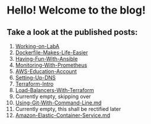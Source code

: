 # Hello! Welcome to the blog!
## Take a look at the published posts:
1. [Working-on-LabA](https://marcin-wski.github.io/SeniorDesignBlog/Working-on-LabA)
2. [Dockerfile-Makes-Life-Easier](https://marcin-wski.github.io/SeniorDesignBlog/Dockerfile-Makes-Life-Easier)
3. [Having-Fun-With-Ansible](https://marcin-wski.github.io/SeniorDesignBlog/Having-Fun-With-Ansible)
4. [Monitoring-With-Prometheus](https://marcin-wski.github.io/SeniorDesignBlog/Monitoring-With-Prometheus)
5. [AWS-Education-Account](https://marcin-wski.github.io/SeniorDesignBlog/AWS-Education-Account)
6. [Setting-Up-DNS](https://marcin-wski.github.io/SeniorDesignBlog/Setting-Up-DNS)
7. [Terraform-Intro](https://marcin-wski.github.io/SeniorDesignBlog/Terraform-Intro)
8. [Load-Balancers-With-Terraform](https://marcin-wski.github.io/SeniorDesignBlog/Load-Balancers-With-Terraform)
9. Currently empty, skipping over
10. [Using-Git-With-Command-Line.md](https://marcin-wski.github.io/SeniorDesignBlog/Using-Git-With-Command-Line)
11. Currently empty, this shall be rectified later
12. [Amazon-Elastic-Container-Service.md](https://marcin-wski.github.io/SeniorDesignBlog/Amazon-Elastic-Container-Service)
